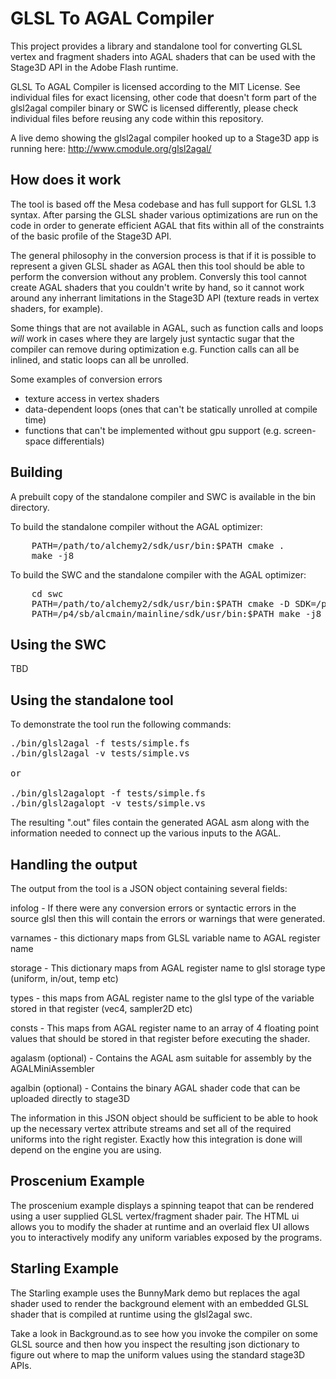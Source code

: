 GLSL To AGAL Compiler
=====================

This project provides a library and standalone tool for converting GLSL vertex and fragment shaders into AGAL shaders that can be used with the Stage3D API in the Adobe Flash runtime.

GLSL To AGAL Compiler is licensed according to the MIT License. See individual files for exact licensing, other code that doesn't form part of the glsl2agal compiler binary or SWC is licensed differently, please check individual files before reusing any code within this repository.

A live demo showing the glsl2agal compiler hooked up to a Stage3D app is running here: http://www.cmodule.org/glsl2agal/

How does it work
----------------

The tool is based off the Mesa codebase and has full support for GLSL 1.3 syntax. After parsing the GLSL shader various optimizations are run on the code in order to generate efficient AGAL that fits within all of the constraints of the basic profile of the Stage3D API.

The general philosophy in the conversion process is that if it is possible to represent a given GLSL shader as AGAL then this tool should be able to perform the conversion without any problem. Conversly this tool cannot create AGAL shaders that you couldn't write by hand, so it cannot work around any inherrant limitations in the Stage3D API (texture reads in vertex shaders, for example).

Some things that are not available in AGAL, such as function calls and loops *will* work in cases where they are largely just syntactic sugar that the compiler can remove during optimization e.g. Function calls can all be inlined, and static loops can all be unrolled.

Some examples of conversion errors
- texture access in vertex shaders
- data-dependent loops (ones that can't be statically unrolled at compile time)
- functions that can't be implemented without gpu support (e.g. screen-space differentials)

Building
--------

A prebuilt copy of the standalone compiler and SWC is available in the bin directory.

To build the standalone compiler without the AGAL optimizer:
<pre>
	PATH=/path/to/alchemy2/sdk/usr/bin:$PATH cmake .
	make -j8
</pre>

To build the SWC and the standalone compiler with the AGAL optimizer:
<pre>
	cd swc
	PATH=/path/to/alchemy2/sdk/usr/bin:$PATH cmake -D SDK=/path/to/alchemy2/sdk/ .
	PATH=/p4/sb/alcmain/mainline/sdk/usr/bin:$PATH make -j8
</pre>

Using the SWC
-------------

TBD

Using the standalone tool
-------------------------

To demonstrate the tool run the following commands:

<pre>
./bin/glsl2agal -f tests/simple.fs
./bin/glsl2agal -v tests/simple.vs

or

./bin/glsl2agalopt -f tests/simple.fs
./bin/glsl2agalopt -v tests/simple.vs
</pre>

The resulting ".out" files contain the generated AGAL asm along with the information needed to connect up the various inputs to the AGAL.

Handling the output
-------------------

The output from the tool is a JSON object containing several fields:

infolog - If there were any conversion errors or syntactic errors in the source glsl then this will contain the errors or warnings that were generated.

varnames - this dictionary maps from GLSL variable name to AGAL register name

storage - This dictionary maps from AGAL register name to glsl storage type (uniform, in/out, temp etc)

types - this maps from AGAL register name to the glsl type of the variable stored in that register (vec4, sampler2D etc)

consts - This maps from AGAL register name to an array of 4 floating point values that should be stored in that register before executing the shader.

agalasm (optional) - Contains the AGAL asm suitable for assembly by the AGALMiniAssembler

agalbin (optional) - Contains the binary AGAL shader code that can be uploaded directly to stage3D

The information in this JSON object should be sufficient to be able to hook up the necessary vertex attribute streams and set all of the required uniforms into the right register. Exactly how this integration is done will depend on the engine you are using.

Proscenium Example
------------------

The proscenium example displays a spinning teapot that can be rendered using a user supplied GLSL vertex/fragment shader pair. The HTML ui allows you to modify the shader at runtime and an overlaid flex UI allows you to interactively modify any uniform variables exposed by the programs.


Starling Example
----------------

The Starling example uses the BunnyMark demo but replaces the agal shader used to render the background element with an embedded GLSL shader that is compiled at runtime using the glsl2agal swc.

Take a look in Background.as to see how you invoke the compiler on some GLSL source and then how you inspect the resulting json dictionary to figure out where to map the uniform values using the standard stage3D APIs.